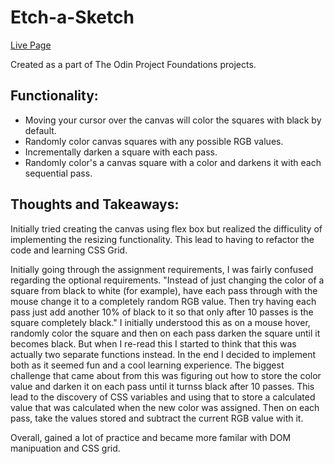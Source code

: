 # Etch-a-Sketch #

[Live Page](https://blee752.github.io/Etch-a-Sketch/Index.html)

Created as a part of The Odin Project Foundations projects.

## Functionality: ##
* Moving your cursor over the canvas will color the squares with black by default.
* Randomly color canvas squares with any possible RGB values.
* Incrementally darken a square with each pass.
* Randomly color's a canvas square with a color and darkens it with each sequential pass.
    

## Thoughts and Takeaways: ##
Initially tried creating the canvas using flex box but realized the difficulity of implementing the resizing functionality. This lead to having to refactor the code and learning CSS Grid. 

Initially going through the assignment requirements, I was fairly confused regarding the optional requirements. "Instead of just changing the color of a square from black to white (for example), have each pass through with the mouse change it to a completely random RGB value. Then try having each pass just add another 10% of black to it so that only after 10 passes is the square completely black." I initially understood this as on a mouse hover, randomly color the square and then on each pass darken the square until it becomes black. But when I re-read this I started to think that this was actually two separate functions instead. In the end I decided to implement both as it seemed fun and a cool learning experience. The biggest challenge that came about from this was figuring out how to store the color value and darken it on each pass until it turnss black after 10 passes. This lead to the discovery of CSS variables and using that to store a calculated value that was calculated when the new color was assigned. Then on each pass, take the values stored and subtract the current RGB value with it. 

Overall, gained a lot of practice and became more familar with DOM manipuation and CSS grid. 
